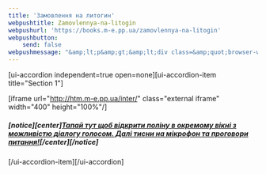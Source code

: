 ```yaml
---
title: 'Замовлення на литогин'
webpushtitle: Zamovlennya-na-litogin
webpushurl: 'https://books.m-e.pp.ua/zamovlennya-na-litogin'
webpushbutton:
    send: false
webpushmessage: "&amp;lt;p&amp;gt;&amp;lt;div class=&amp;quot;browser-wrapper&amp;quot;&amp;gt;\n    &amp;lt;div class=&amp;quot;browser-frame&amp;quot;&amp;gt;\n        &amp;lt;div class=&amp;quot;btoolbar&amp;quot;&amp;gt;\n            &amp;lt;span class=&amp;quot;btoolbar-button button-1&amp;quot;&amp;gt;&amp;lt;/span&amp;gt;\n            &amp;lt;span class=&amp;quot;btoolbar-button button-2&amp;quot;&amp;gt;&amp;lt;/span&amp;gt;\n            &amp;lt;span class=&amp;quot;btoolbar-button button-3&amp;quot;&amp;gt;&amp;lt;/span&amp;gt;\n            &amp;lt;div class=&amp;quot;btoolbar-address&amp;quot;&amp;gt;&amp;lt;i class=&amp;quot;fa fa-repeat&amp;quot;&amp;gt;&amp;lt;/i&amp;gt;&amp;lt;em&amp;gt;http://htm.m-e.pp.ua/inter/&amp;lt;/em&amp;gt;&amp;lt;/div&amp;gt;\n            &amp;lt;span class=&amp;quot;btoolbar-action&amp;quot;&amp;gt;&amp;lt;i class=&amp;quot;fa fa-bars&amp;quot;&amp;gt;&amp;lt;/i&amp;gt;&amp;lt;/span&amp;gt;\n        &amp;lt;/div&amp;gt;\n        &amp;lt;div class=&amp;quot;bbody &amp;quot;&amp;gt;&amp;lt;/div&amp;gt;\n    &amp;lt;/div&amp;gt;\n&amp;lt;/div&amp;gt;[/browser]&amp;lt;/p&amp;gt;\n\n&amp;lt;div  class=&amp;quot;external iframe&amp;quot;&amp;gt;\n  &amp;lt;iframe src=&amp;quot;https://polina.m-e.pp.ua/&amp;quot; width=&amp;quot;100%&amp;quot; height=&amp;quot;1200&amp;quot;&amp;gt;&amp;lt;/iframe&amp;gt;\n&amp;lt;/div&amp;gt;\n\n&amp;lt;h5&amp;gt;&amp;lt;strong&amp;gt;&amp;lt;div class=&amp;quot;sc-notice info&amp;quot;&amp;gt;\n  &amp;lt;div&amp;gt;&amp;lt;div style=&amp;quot;text-align: center;&amp;quot;&amp;gt;&amp;lt;a href=&amp;quot;https://polina.m-e.pp.ua/&amp;quot;&amp;gt;Тапай тут щоб відкрити поліну в окремому вікні з можливістю діалогу голосом. Далі тисни на мікрофон та проговори питання!&amp;lt;/a&amp;gt;&amp;lt;/div&amp;gt;&amp;lt;/div&amp;gt;\n&amp;lt;/div&amp;gt;&amp;lt;/strong&amp;gt;&amp;lt;/h5&amp;gt;"
---
```


[ui-accordion independent=true open=none][ui-accordion-item title="Section 1"]

[iframe url="http://htm.m-e.pp.ua/inter/" class="external iframe" width="400" height="100%"/]
##### **[notice][center][Тапай тут щоб відкрити поліну в окремому вікні з можливістю діалогу голосом. Далі тисни на мікрофон та проговори питання!](https://polina.m-e.pp.ua/)[/center][/notice]**

[/ui-accordion-item][/ui-accordion]
